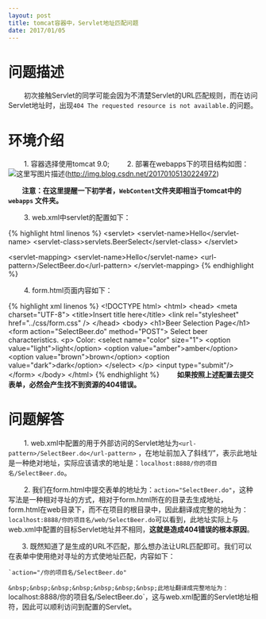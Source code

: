 ```yaml
---
layout: post
title: tomcat容器中，Servlet地址匹配问题
date: 2017/01/05
---
```

# 问题描述
&nbsp;&nbsp;&nbsp;&nbsp;&nbsp;&nbsp;&nbsp;&nbsp;初次接触Servlet的同学可能会因为不清楚Servlet的URL匹配规则，而在访问Servlet地址时，出现`404 The requested resource is not available.`的问题。

# 环境介绍

&nbsp;&nbsp;&nbsp;&nbsp;&nbsp;&nbsp;&nbsp; 1. 容器选择使用tomcat 9.0;
&nbsp;&nbsp;&nbsp;&nbsp;&nbsp;&nbsp;&nbsp; 2. 部署在webapps下的项目结构如图：
![这里写图片描述]()(http://img.blog.csdn.net/20170105130224972)


&nbsp;&nbsp;&nbsp;&nbsp;&nbsp;&nbsp;&nbsp;**注意：在这里提醒一下初学者，`WebContent`文件夹即相当于tomcat中的`webapps` 文件夹。**

&nbsp;&nbsp;&nbsp;&nbsp;&nbsp;&nbsp;&nbsp; 3. web.xml中servlet的配置如下：

{% highlight html linenos %}
 \<servlet\>
\<servlet-name\>Hello\</servlet-name\>
\<servlet-class\>servlets.BeerSelect\</servlet-class\>
  \</servlet\>
  
  \<servlet-mapping\>
\<servlet-name\>Hello\</servlet-name\>
\<url-pattern\>/SelectBeer.do\</url-pattern\>
  \</servlet-mapping\>
{% endhighlight %}

&nbsp;&nbsp;&nbsp;&nbsp;&nbsp;&nbsp;&nbsp; 4. form.html页面内容如下：

{% highlight xml linenos %}
\<!DOCTYPE html\>
\<html\>
\<head\>
\<meta charset="UTF-8"\>
\<title\>Insert title here\</title\>
\<link rel="stylesheet" href="../css/form.css" /\>
\</head\>
\<body\>
   \<h1\>Beer Selection Page\</h1\>
   \<form action="SelectBeer.do" method="POST"\>
   Select beer characteristics.
   \<p\>
  Color:
  \<select name="color" size="1"\>
 \<option value="light"\>light\</option\>
 \<option value="amber"\>amber\</option\>
 \<option value="brown"\>brown\</option\>
 \<option value="dark"\>dark\</option\>
  \</select\>
   \</p\>
   \<input type="submit"/\>
   \</form\>
\</body\>
\</html\>
{% endhighlight %}
&nbsp;&nbsp;&nbsp;&nbsp;&nbsp;&nbsp;&nbsp; **如果按照上述配置去提交表单，必然会产生找不到资源的404错误。**

# 问题解答

&nbsp;&nbsp;&nbsp;&nbsp;&nbsp;&nbsp;&nbsp; 1. web.xml中配置的用于外部访问的Servlet地址为`<url-pattern>/SelectBeer.do</url-pattern>` ，在地址前加入了斜线“/”，表示此地址是一种绝对地址，实际应该请求的地址是：`localhost:8888/你的项目名/SelectBeer.do`。

&nbsp;&nbsp;&nbsp;&nbsp;&nbsp;&nbsp;&nbsp; 2. 我们在form.html中提交表单的地址为：`action="SelectBeer.do"`，这种写法是一种相对寻址的方式，相对于form.html所在的目录去生成地址，form.html在web目录下，而不在项目的根目录中，因此翻译成完整的地址为：`localhost:8888/你的项目名/web/SelectBeer.do`可以看到，此地址实际上与web.xml中配置的目标Servlet地址并不相同，**这就是造成404错误的根本原因**。

&nbsp;&nbsp;&nbsp;&nbsp;&nbsp;&nbsp;&nbsp;3. 既然知道了是生成的URL不匹配，那么想办法让URL匹配即可。我们可以在表单中使用绝对寻址的方式使地址匹配，内容如下：

```
`action="/你的项目名/SelectBeer.do"
```
`&nbsp;&nbsp;&nbsp;&nbsp;&nbsp;&nbsp;&nbsp;此地址翻译成完整地址为：`localhost:8888/你的项目名/SelectBeer.do\`，这与web.xml配置的Servlet地址相符，因此可以顺利访问到配置的Servlet。


